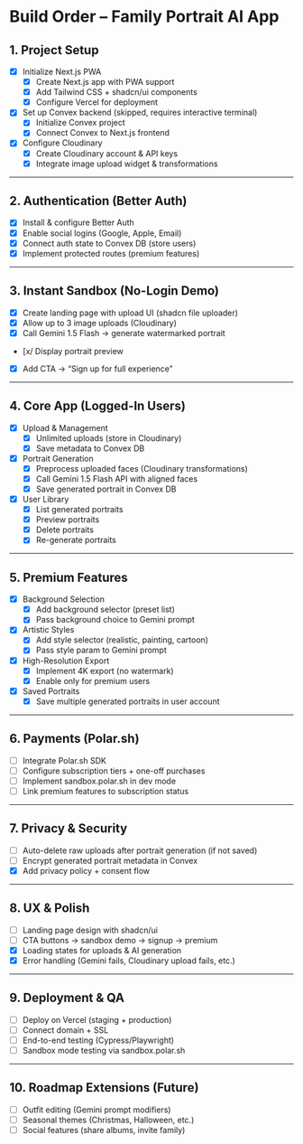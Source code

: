 # Build Order – Family Portrait AI App

## 1. Project Setup
- [x] Initialize Next.js PWA  
  - [x] Create Next.js app with PWA support  
  - [x] Add Tailwind CSS + shadcn/ui components  
  - [x] Configure Vercel for deployment  
- [x] Set up Convex backend (skipped, requires interactive terminal)  
  - [x] Initialize Convex project  
  - [x] Connect Convex to Next.js frontend  
- [x] Configure Cloudinary  
  - [x] Create Cloudinary account & API keys  
  - [x] Integrate image upload widget & transformations  

---

## 2. Authentication (Better Auth)
- [x] Install & configure Better Auth  
- [x] Enable social logins (Google, Apple, Email)  
- [x] Connect auth state to Convex DB (store users)  
- [x] Implement protected routes (premium features)  

---

## 3. Instant Sandbox (No-Login Demo)
- [x] Create landing page with upload UI (shadcn file uploader)  
- [x] Allow up to 3 image uploads (Cloudinary)  
- [x] Call Gemini 1.5 Flash → generate watermarked portrait  
- [x/ Display portrait preview  
- [x] Add CTA → “Sign up for full experience”  

---

## 4. Core App (Logged-In Users)
- [x] Upload & Management  
  - [x] Unlimited uploads (store in Cloudinary)  
  - [x] Save metadata to Convex DB  
- [x] Portrait Generation  
  - [x] Preprocess uploaded faces (Cloudinary transformations)  
  - [x] Call Gemini 1.5 Flash API with aligned faces  
  - [x] Save generated portrait in Convex DB  
- [x] User Library  
  - [x] List generated portraits  
  - [x] Preview portraits  
  - [x] Delete portraits  
  - [x] Re-generate portraits  

---

## 5. Premium Features
- [x] Background Selection  
  - [x] Add background selector (preset list)  
  - [x] Pass background choice to Gemini prompt  
- [x] Artistic Styles  
  - [x] Add style selector (realistic, painting, cartoon)  
  - [x] Pass style param to Gemini prompt  
- [x] High-Resolution Export  
  - [x] Implement 4K export (no watermark)  
  - [x] Enable only for premium users  
- [x] Saved Portraits  
  - [x] Save multiple generated portraits in user account  

---

## 6. Payments (Polar.sh)
- [ ] Integrate Polar.sh SDK  
- [ ] Configure subscription tiers + one-off purchases  
- [ ] Implement sandbox.polar.sh in dev mode  
- [ ] Link premium features to subscription status  

---

## 7. Privacy & Security
- [ ] Auto-delete raw uploads after portrait generation (if not saved)  
- [ ] Encrypt generated portrait metadata in Convex  
- [x] Add privacy policy + consent flow  

---

## 8. UX & Polish
- [ ] Landing page design with shadcn/ui  
- [ ] CTA buttons → sandbox demo → signup → premium  
- [x] Loading states for uploads & AI generation  
- [x] Error handling (Gemini fails, Cloudinary upload fails, etc.)  

---

## 9. Deployment & QA
- [ ] Deploy on Vercel (staging + production)  
- [ ] Connect domain + SSL  
- [ ] End-to-end testing (Cypress/Playwright)  
- [ ] Sandbox mode testing via sandbox.polar.sh  

---

## 10. Roadmap Extensions (Future)
- [ ] Outfit editing (Gemini prompt modifiers)  
- [ ] Seasonal themes (Christmas, Halloween, etc.)  
- [ ] Social features (share albums, invite family)